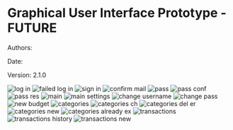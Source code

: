 # Graphical User Interface Prototype  - FUTURE

Authors:

Date:

Version: 2.1.0



![log in](guiV2/V2%20first%20page.png)
![failed log in](guiV2/V2%20error%20first%20page.png)
![sign in](guiV2/Sign%20in.png)
![confirm mail](guiV2/V2%20confirm%20mail.png)
![pass](guiV2/V2%20forgot%20password.png)
![pass conf](guiV2/V2%20forgot%20password%20confirm.png)
![pass res](guiV2/V2%20reset%20password.png)
![main](guiV2/V2%20main%20page.png)
![main settings](guiV2/V2%20main%20page%20settings.png)
![change username](guiV2/V2%20change%20username.png)
![change pass](guiV2/V2%20change%20password.png)
![new budget](guiV2/V2%20main%20page%20new%20budget.png)
![categories](guiV2/V2%20categories%20.png)
![categories ch](guiV2/V2%20categories%20%20change.png)
![categories del er](guiV2/V2%20cat%20del%20error.png)
![categories new](guiV2/V2%20categories%20new.png)
![categories already ex](guiV2/V2%20category%20esists.png)
![transactions](guiV2/V2%20transactions.png)
![transactions history](guiV2/V2%20transactions%20history.png)
![transactions new](guiV2/v2transactions%20new.png)
